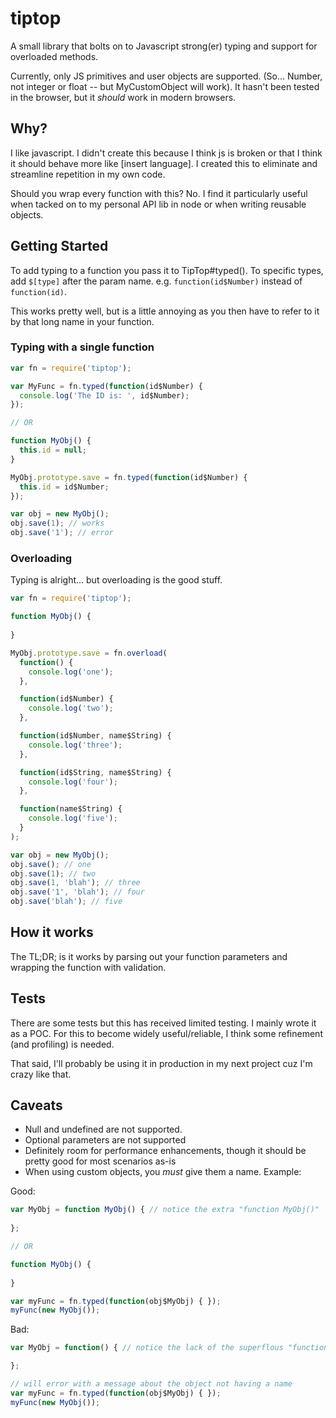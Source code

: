 tiptop
======

A small library that bolts on to Javascript strong(er) typing and support for overloaded methods.  

Currently, only JS primitives and user objects are supported. (So... Number, not integer or float -- but MyCustomObject will work).  It hasn't been tested in the browser, but it _should_ work in modern browsers.  

## Why?

I like javascript.  I didn't create this because I think js is broken or that I think it should behave more like [insert language].  I created this to eliminate and streamline repetition in my own code.  

Should you wrap every function with this?  No.  I find it particularly useful when tacked on to my personal API lib in node or when writing reusable objects.

## Getting Started

To add typing to a function you pass it to TipTop#typed().  To specific types, add `$[type]` after the param name.  e.g. `function(id$Number)` instead of `function(id)`.

This works pretty well, but is a little annoying as you then have to refer to it by that long name in your function.

### Typing with a single function

```javascript
var fn = require('tiptop');

var MyFunc = fn.typed(function(id$Number) {
  console.log('The ID is: ', id$Number);
});

// OR

function MyObj() {
  this.id = null;
}

MyObj.prototype.save = fn.typed(function(id$Number) {
  this.id = id$Number;
});

var obj = new MyObj();
obj.save(1); // works
obj.save('1'); // error
```

### Overloading

Typing is alright... but overloading is the good stuff.

```javascript
var fn = require('tiptop');

function MyObj() {
  
}

MyObj.prototype.save = fn.overload(
  function() {
    console.log('one');
  },

  function(id$Number) {
    console.log('two');
  },

  function(id$Number, name$String) {
    console.log('three');
  },

  function(id$String, name$String) {
    console.log('four');
  },

  function(name$String) {
    console.log('five');
  }
);

var obj = new MyObj();
obj.save(); // one
obj.save(1); // two
obj.save(1, 'blah'); // three
obj.save('1', 'blah'); // four
obj.save('blah'); // five
```

## How it works

The TL;DR; is it works by parsing out your function parameters and wrapping the function with validation. 

## Tests

There are some tests but this has received limited testing.  I mainly wrote it as a POC.  For this to become widely useful/reliable, I think some refinement (and profiling) is needed.

That said, I'll probably be using it in production in my next project cuz I'm crazy like that.

## Caveats

* Null and undefined are not supported. 
* Optional parameters are not supported
* Definitely room for performance enhancements, though it should be pretty good for most scenarios as-is
* When using custom objects, you *must* give them a name. Example:

Good:
```javascript
var MyObj = function MyObj() { // notice the extra "function MyObj()"
  
};

// OR

function MyObj() {
  
}

var myFunc = fn.typed(function(obj$MyObj) { });
myFunc(new MyObj());
```

Bad:
```javascript
var MyObj = function() { // notice the lack of the superflous "function MyObj()"

};

// will error with a message about the object not having a name
var myFunc = fn.typed(function(obj$MyObj) { });
myFunc(new MyObj());
```
